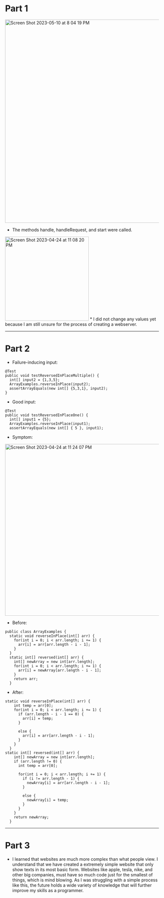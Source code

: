 # Part 1

<img width="663" alt="Screen Shot 2023-05-10 at 8 04 19 PM" src="https://github.com/brrandonkim/cse15l-lab-reports/assets/110199983/46187b7c-728e-4916-b8f8-81024aaee8a4">

* The methods handle, handleRequest, and start were called.
<img width="274" alt="Screen Shot 2023-04-24 at 11 08 20 PM" src="https://user-images.githubusercontent.com/110199983/234172218-6927d1e2-fe5b-43b8-83a8-7b26cc5d9394.png">
* I did not change any values yet because I am still unsure for the process of creating a webserver. 

---

# Part 2

* Failure-inducing input: 
```
@Test
public void testReversedInPlaceMultiple() {
  int[] input2 = {1,3,5};
  ArrayExamples.reverseInPlace(input2);
  assertArrayEquals(new int[] {5,3,1}, input2);
}
```
* Good input:
```
@Test
public void testReversedInPlaceOne() {
  int[] input1 = {5};
  ArrayExamples.reverseInPlace(input1);
  assertArrayEquals(new int[] { 5 }, input1);
```
* Symptom: 
<img width="560" alt="Screen Shot 2023-04-24 at 11 24 07 PM" src="https://user-images.githubusercontent.com/110199983/234174026-341691e5-0ead-4f3c-8bb7-2d80260644fe.png">


* Before:
```
public class ArrayExamples {
  static void reverseInPlace(int[] arr) {
    for(int i = 0; i < arr.length; i += 1) {
      arr[i] = arr[arr.length - i - 1];
    }
  }
  static int[] reversed(int[] arr) {
    int[] newArray = new int[arr.length];
    for(int i = 0; i < arr.length; i += 1) {
      arr[i] = newArray[arr.length - i - 1];
    }
    return arr;
  }
```

* After: 
```
static void reverseInPlace(int[] arr) {
    int temp = arr[0];
    for(int i = 0; i < arr.length; i += 1) {
      if (arr.length - i - 1 == 0) {
        arr[i] = temp;
      }
      
      else {
        arr[i] = arr[arr.length - i - 1];
      }
    }
  }
static int[] reversed(int[] arr) {
    int[] newArray = new int[arr.length];
    if (arr.length != 0) {
      int temp = arr[0];

      for(int i = 0; i < arr.length; i += 1) {
        if (i != arr.length - 1) {
          newArray[i] = arr[arr.length - i - 1];
        }
        
        else { 
          newArray[i] = temp;
        }
      }
    }
    return newArray;
  }
```
---

# Part 3

* I learned that websites are much more complex than what people view. I understand that we have created a extremely simple website that only show texts in its most basic form. Websites like apple, tesla, nike, and other big companies, must have so much code just for the smallest of things, which is mind blowing. As I was struggling with a simple process like this, the future holds a wide variety of knowledge that will further improve my skills as a programmer.
